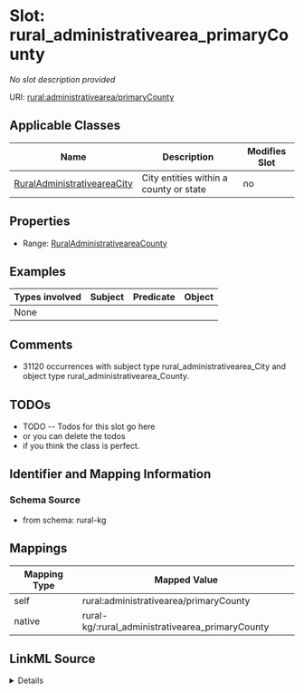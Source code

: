 

# Slot: rural_administrativearea_primaryCounty


_No slot description provided_





URI: [rural:administrativearea/primaryCounty](http://sail.ua.edu/ruralkg/administrativearea/primaryCounty)



<!-- no inheritance hierarchy -->





## Applicable Classes

| Name | Description | Modifies Slot |
| --- | --- | --- |
| [RuralAdministrativeareaCity](../classes/RuralAdministrativeareaCity.md) | City entities within a county or state |  no  |







## Properties

* Range: [RuralAdministrativeareaCounty](../classes/RuralAdministrativeareaCounty.md)






## Examples

| Types involved | Subject | Predicate | Object |
| --- | --- | --- | --- |
| None |  |  |  |


## Comments

* 31120 occurrences with subject type rural_administrativearea_City and object type rural_administrativearea_County.

## TODOs

* TODO -- Todos for this slot go here
* or you can delete the todos
* if you think the class is perfect.

## Identifier and Mapping Information







### Schema Source


* from schema: rural-kg




## Mappings

| Mapping Type | Mapped Value |
| ---  | ---  |
| self | rural:administrativearea/primaryCounty |
| native | rural-kg/:rural_administrativearea_primaryCounty |




## LinkML Source

<details>
```yaml
name: rural_administrativearea_primaryCounty
description: No slot description provided
todos:
- TODO -- Todos for this slot go here
- or you can delete the todos
- if you think the class is perfect.
comments:
- 31120 occurrences with subject type rural_administrativearea_City and object type
  rural_administrativearea_County.
examples:
- value: rural:administrativearea/City_1840009099 rural:administrativearea/primaryCounty
    rural:administrativearea/County_19055
from_schema: rural-kg
rank: 1000
slot_uri: rural:administrativearea/primaryCounty
alias: rural_administrativearea_primaryCounty
domain_of:
- rural_administrativearea_City
range: rural_administrativearea_County

```
</details>